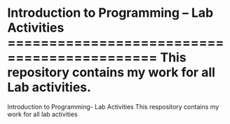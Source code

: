 Introduction to Programming – Lab Activities ============================================This repository contains my work for all Lab activities.
=======
Introduction to Programming- Lab Activities 
This respository contains my work for all lab activities 
